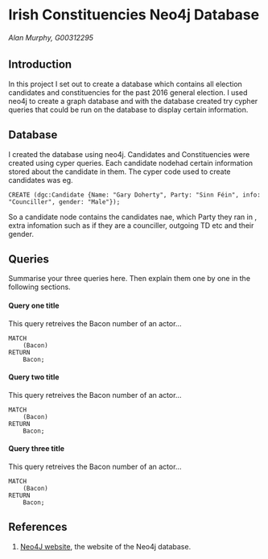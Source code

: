 # Irish Constituencies Neo4j Database
###### Alan Murphy, G00312295

## Introduction
In this project I set out to create a database which contains all election candidates and constituencies for the past 2016 general election. I used neo4j to create a graph database and with the database created try cypher queries that could be run on the database to display certain information.

## Database
I created the database using neo4j. Candidates and Constituencies were created using cyper queries. Each candidate nodehad certain information stored about the candidate in them. The cyper code used to create candidates was eg.
```cypher
CREATE (dgc:Candidate {Name: "Gary Doherty", Party: "Sinn Féin", info: "Counciller", gender: "Male"});
```
So a candidate node contains the candidates nae, which Party they ran in , extra infomation such as if they are a counciller, outgoing TD etc and their gender.

## Queries
Summarise your three queries here.
Then explain them one by one in the following sections.

#### Query one title
This query retreives the Bacon number of an actor...
```cypher
MATCH
	(Bacon)
RETURN
	Bacon;
```

#### Query two title
This query retreives the Bacon number of an actor...
```cypher
MATCH
	(Bacon)
RETURN
	Bacon;
```

#### Query three title
This query retreives the Bacon number of an actor...
```cypher
MATCH
	(Bacon)
RETURN
	Bacon;
```

## References
1. [Neo4J website](http://neo4j.com/), the website of the Neo4j database.